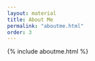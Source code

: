 ```yaml
---
layout: material
title: About Me
permalink: "aboutme.html"
order: 3
---
```

{% include aboutme.html %}
